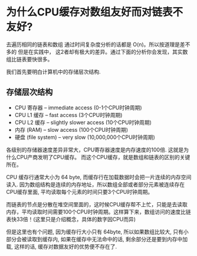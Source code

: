 # 为什么CPU缓存对数组友好而对链表不友好?

去遍历相同的链表和数组 通过时间复杂度分析的话都是 O(n)。所以按道理是差不多的 但是在实践中， 这2者却有极大的差异。通过下面的分析你会发现，其实数组比链表要快很多。

我们首先要明白计算机中的存储层次结构.

## 存储层次结构

- CPU 寄存器 – immediate access (0-1个CPU时钟周期)
- CPU L1 缓存 – fast access (3个CPU时钟周期)
- CPU L2 缓存 – slightly slower access (10个CPU时钟周期)
- 内存 (RAM) – slow access (100个CPU时钟周期)
- 硬盘 (file system) – very slow (10,000,000个CPU时钟周期)

各级别的存储器速度差异非常大，CPU寄存器速度是内存速度的100倍. 这就是为什么CPU产商发明了CPU缓存。 而这个CPU缓存，就是数组和链表的区别的关键所在。

CPU 缓存行通常大小为 64 byte, 而缓存行在加载数据时会把一片连续的内存空间读入. 因为数组结构是连续的内存地址，所以数组全部或者部分元素被连续存在CPU缓存里面, 平均读取每个元素的时间只要3个CPU时钟周期。  

而链表的节点是分散在堆空间里面的，这时候CPU缓存帮不上忙，只能是去读取内存，平均读取时间需要100个CPU时钟周期。这样算下来，数组访问的速度比链表快33倍！(这里只是介绍概念，具体的数字因CPU而异)

但是这里也有个问题, 因为缓存行大小只有 64byte,  所以如果数组比较大, 只有小部分会被读取到缓存内, 如果在缓存中无法命中的话, 剩余部分还是要到内存中加载, 这样的话, 缓存对数据友好的优势便不存在了. 

